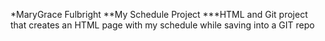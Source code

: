 *MaryGrace Fulbright
**My Schedule Project
***HTML and Git project that creates an HTML page with my schedule while saving into a GIT repo